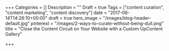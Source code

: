 +++
Categories = []
Description = ""
Draft = true
Tags = ["content curation", "content marketing", "content discovery"]
date = "2017-06-14T14:28:10+00:00"
draft = true
hero_image = "/images/blog-header-default.jpg"
pinterest = "/images/2-ways-to-curate-without-being-dull.png"
title = "Close the Content Circuit on Your Website with a Custom UpContent Gallery"

+++
